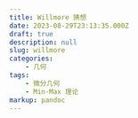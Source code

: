 ```yaml
---
title: Willmore 猜想
date: 2023-08-29T23:13:35.000Z
draft: true
description: null
slug: willmore
categories:
    - 几何
tags:
    - 微分几何
    - Min-Max 理论
markup: pandoc
---
```




